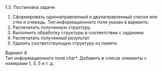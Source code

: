 1.3.	Постановка задачи
1. Сформировать однонаправленный и двунаправленный списки или стек и очередь. Тип информационного поля указан в варианте.
2. Распечатать полученную структуру.
3. Выполнить обработку структуры в соответствии с заданием.
4. Распечатать полученный результат.
5. Удалить соответствующую структуру из памяти.

Вариант 8	
Тип информационного поля char*.
Добавить в список элементы с номерами 1, 3, 5 и т. д.
